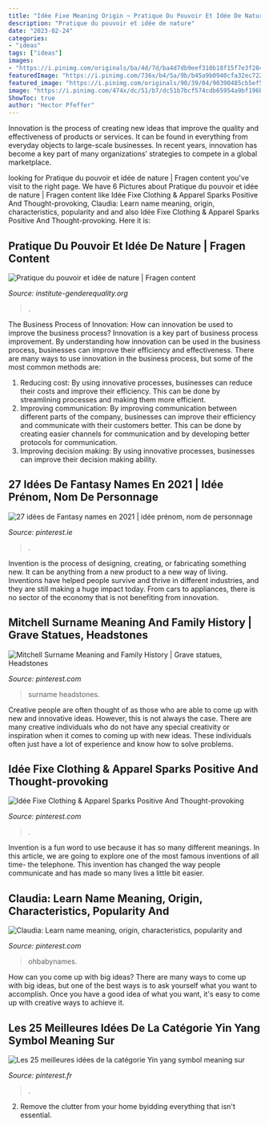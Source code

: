 ```yaml
---
title: "Idée Fixe Meaning Origin ~ Pratique Du Pouvoir Et Idée De Nature"
description: "Pratique du pouvoir et idée de nature"
date: "2023-02-24"
categories:
- "ideas"
tags: ["ideas"]
images:
- "https://i.pinimg.com/originals/ba/4d/7d/ba4d7db9eef310b18f15f7e3f2843384.jpg"
featuredImage: "https://i.pinimg.com/736x/b4/5a/9b/b45a9b0940cfa32ec722eabd0610bfe4--yin-and-yang-ying-yang.jpg"
featured_image: "https://i.pinimg.com/originals/90/39/04/90390485cb5ef5db99ce3c1b1248ffa5.jpg"
image: "https://i.pinimg.com/474x/dc/51/b7/dc51b7bcf574cdb65954a9bf196b4f57.jpg"
ShowToc: true
author: "Hector Pfeffer"
---
```



Innovation is the process of creating new ideas that improve the quality and effectiveness of products or services. It can be found in everything from everyday objects to large-scale businesses. In recent years, innovation has become a key part of many organizations’ strategies to compete in a global marketplace.

	

		
looking for Pratique du pouvoir et idée de nature | Fragen content you've visit to the right page. We have 6 Pictures about Pratique du pouvoir et idée de nature | Fragen content like Idée Fixe Clothing &amp; Apparel Sparks Positive And Thought-provoking, Claudia: Learn name meaning, origin, characteristics, popularity and and also Idée Fixe Clothing &amp; Apparel Sparks Positive And Thought-provoking. Here it is:
		
    
## Pratique Du Pouvoir Et Idée De Nature | Fragen Content

<img loading=lazy src="https://prod-cdn.atria.nl/wp-content/uploads/sites/2/2019/01/04132817/pratique-du-pouvoir-et-idee-de-nature-anef-1978065800002-web-768x579.jpg" onerror="this.onerror=null;this.src='https://tse2.mm.bing.net/th?id=OIP.ZoJB_BfOmU1HvOj-jtdBNgHaFl&amp;pid=15.1';" alt="Pratique du pouvoir et idée de nature | Fragen content">

_Source: institute-genderequality.org_

>. 

	

The Business Process of Innovation: How can innovation be used to improve the business process?
Innovation is a key part of business process improvement. By understanding how innovation can be used in the business process, businesses can improve their efficiency and effectiveness. There are many ways to use innovation in the business process, but some of the most common methods are: 
1) Reducing cost: By using innovative processes, businesses can reduce their costs and improve their efficiency. This can be done by streamlining processes and making them more efficient. 
2) Improving communication: By improving communication between different parts of the company, businesses can improve their efficiency and communicate with their customers better. This can be done by creating easier channels for communication and by developing better protocols for communication. 
3) Improving decision making: By using innovative processes, businesses can improve their decision making ability.

    
## 27 Idées De Fantasy Names En 2021 | Idée Prénom, Nom De Personnage

<img loading=lazy src="https://i.pinimg.com/474x/c5/f8/84/c5f8849592583ea405c50c8c3cfc7878--baby-boys-names-trendy-baby-names.jpg" onerror="this.onerror=null;this.src='https://tse4.mm.bing.net/th?id=OIP.tm-9uC_U_dDT7OHhP9ONhgAAAA&amp;pid=15.1';" alt="27 idées de Fantasy names en 2021 | idée prénom, nom de personnage">

_Source: pinterest.ie_

>. 

	

Invention is the process of designing, creating, or fabricating something new. It can be anything from a new product to a new way of living. Inventions have helped people survive and thrive in different industries, and they are still making a huge impact today. From cars to appliances, there is no sector of the economy that is not benefiting from innovation.

    
## Mitchell Surname Meaning And Family History | Grave Statues, Headstones

<img loading=lazy src="https://i.pinimg.com/originals/ba/4d/7d/ba4d7db9eef310b18f15f7e3f2843384.jpg" onerror="this.onerror=null;this.src='https://tse3.mm.bing.net/th?id=OIP.jfRimgf1lgajhCp8Urij6wHaLH&amp;pid=15.1';" alt="Mitchell Surname Meaning and Family History | Grave statues, Headstones">

_Source: pinterest.com_

>surname headstones. 

	

Creative people are often thought of as those who are able to come up with new and innovative ideas. However, this is not always the case. There are many creative individuals who do not have any special creativity or inspiration when it comes to coming up with new ideas. These individuals often just have a lot of experience and know how to solve problems.

    
## Idée Fixe Clothing &amp; Apparel Sparks Positive And Thought-provoking

<img loading=lazy src="https://i.pinimg.com/originals/90/39/04/90390485cb5ef5db99ce3c1b1248ffa5.jpg" onerror="this.onerror=null;this.src='https://tse1.mm.bing.net/th?id=OIP.X8YFVUbRFKbZ6VM6KKmKrwAAAA&amp;pid=15.1';" alt="Idée Fixe Clothing &amp; Apparel Sparks Positive And Thought-provoking">

_Source: pinterest.com_

>. 

	

Invention is a fun word to use because it has so many different meanings. In this article, we are going to explore one of the most famous inventions of all time- the telephone. This invention has changed the way people communicate and has made so many lives a little bit easier.

    
## Claudia: Learn Name Meaning, Origin, Characteristics, Popularity And

<img loading=lazy src="https://i.pinimg.com/474x/dc/51/b7/dc51b7bcf574cdb65954a9bf196b4f57.jpg" onerror="this.onerror=null;this.src='https://tse2.mm.bing.net/th?id=OIP.fb1JyOcCxg2SG3j90wFPawAAAA&amp;pid=15.1';" alt="Claudia: Learn name meaning, origin, characteristics, popularity and">

_Source: pinterest.com_

>ohbabynames. 

	

How can you come up with big ideas?
There are many ways to come up with big ideas, but one of the best ways is to ask yourself what you want to accomplish. Once you have a good idea of what you want, it's easy to come up with creative ways to achieve it.

    
## Les 25 Meilleures Idées De La Catégorie Yin Yang Symbol Meaning Sur

<img loading=lazy src="https://i.pinimg.com/736x/b4/5a/9b/b45a9b0940cfa32ec722eabd0610bfe4--yin-and-yang-ying-yang.jpg" onerror="this.onerror=null;this.src='https://tse3.mm.bing.net/th?id=OIP.UewwWZPNJVPdAYnGAmk1kwHaFf&amp;pid=15.1';" alt="Les 25 meilleures idées de la catégorie Yin yang symbol meaning sur">

_Source: pinterest.fr_

>. 

	

2. Remove the clutter from your home byidding everything that isn't essential.

